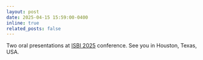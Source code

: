 ```yaml
---
layout: post
date: 2025-04-15 15:59:00-0400
inline: true
related_posts: false
---
```


Two oral presentations at [ISBI 2025](https://biomedicalimaging.org/2025/) conference. See you in Houston, Texas, USA.